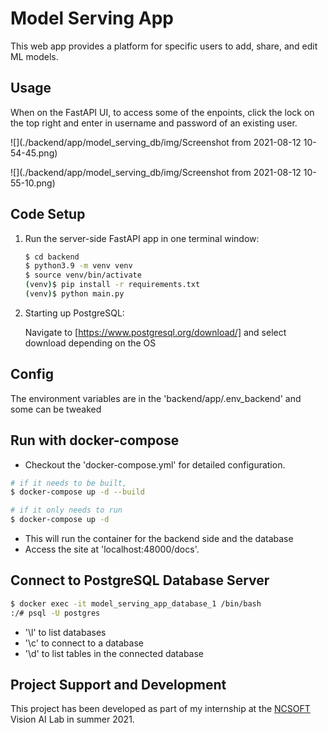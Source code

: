 # Model Serving App

This web app provides a platform for specific users to add, share, and edit ML models. 


## Usage 
When on the FastAPI UI, to access some of the enpoints, click the lock on the top right and enter in username and password of an existing user. 

![](./backend/app/model_serving_db/img/Screenshot from 2021-08-12 10-54-45.png)

![](./backend/app/model_serving_db/img/Screenshot from 2021-08-12 10-55-10.png)

## Code Setup

1. Run the server-side FastAPI app in one terminal window:

    ```sh
    $ cd backend
    $ python3.9 -m venv venv
    $ source venv/bin/activate
    (venv)$ pip install -r requirements.txt
    (venv)$ python main.py
    ```

2. Starting up PostgreSQL:

    Navigate to [https://www.postgresql.org/download/] and select download depending on the OS

<!--  3. Run the client-side React app in a different terminal window:

    ```sh
    $ cd frontend
    $ npm install
    $ npm start
    ```

    Navigate to [http://localhost:3000](http://localhost:3000) -->


## Config

The environment variables are in the 'backend/app/.env_backend' and some can be tweaked


## Run with docker-compose

- Checkout the 'docker-compose.yml' for detailed configuration.

```bash
# if it needs to be built,
$ docker-compose up -d --build

# if it only needs to run
$ docker-compose up -d

```
- This will run the container for the backend side and the database
- Access the site at 'localhost:48000/docs'.  

## Connect to PostgreSQL Database Server

```sh
$ docker exec -it model_serving_app_database_1 /bin/bash
:/# psql -U postgres
```

- '\l' to list databases
- '\c' to connect to a database
- '\d' to list tables in the connected database

## Project Support and Development

This project has been developed as part of my internship at the [NCSOFT](http://global.ncsoft.com/global/) Vision AI Lab in summer 2021.




